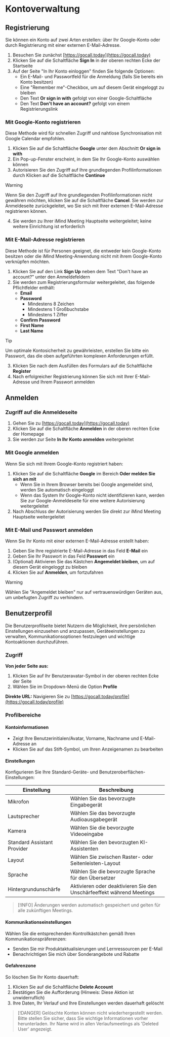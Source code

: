 # Kontoverwaltung

## Registrierung

Sie können ein Konto auf zwei Arten erstellen: über Ihr Google-Konto oder durch Registrierung mit einer externen E-Mail-Adresse.

1. Besuchen Sie zunächst [https://gocall.today](https://gocall.today)
2. Klicken Sie auf die Schaltfläche **Sign In** in der oberen rechten Ecke der Startseite
3. Auf der Seite "In Ihr Konto einloggen" finden Sie folgende Optionen:
   - Ein E-Mail- und Passwortfeld für die Anmeldung (falls Sie bereits ein Konto besitzen)
   - Eine "Remember me"-Checkbox, um auf diesem Gerät eingeloggt zu bleiben
   - Den Text **Or sign in with** gefolgt von einer Google-Schaltfläche
   - Den Text **Don\'t have an account?** gefolgt von einem Registrierungslink

### Mit Google-Konto registrieren

Diese Methode wird für schnellen Zugriff und nahtlose Synchronisation mit Google Calendar empfohlen.

1. Klicken Sie auf die Schaltfläche **Google** unter dem Abschnitt **Or sign in with**
2. Ein Pop-up-Fenster erscheint, in dem Sie Ihr Google-Konto auswählen können
3. Autorisieren Sie den Zugriff auf Ihre grundlegenden Profilinformationen durch Klicken auf die Schaltfläche **Continue**

> [!WARNING]
> Wenn Sie den Zugriff auf Ihre grundlegenden Profilinformationen nicht gewähren möchten, klicken Sie auf die Schaltfläche **Cancel**. Sie werden zur Anmeldeseite zurückgeleitet, wo Sie sich mit Ihrer externen E-Mail-Adresse registrieren können.

4. Sie werden zu Ihrer iMind Meeting Hauptseite weitergeleitet; keine weitere Einrichtung ist erforderlich

### Mit E-Mail-Adresse registrieren

Diese Methode ist für Personen geeignet, die entweder kein Google-Konto besitzen oder die iMind Meeting-Anwendung nicht mit ihrem Google-Konto verknüpfen möchten.

1. Klicken Sie auf den Link **Sign Up** neben dem Text "Don\'t have an account?" unter den Anmeldefeldern
2. Sie werden zum Registrierungsformular weitergeleitet, das folgende Pflichtfelder enthält:
   - **Email**
   - **Password**
     - Mindestens 8 Zeichen
     - Mindestens 1 Großbuchstabe
     - Mindestens 1 Ziffer
   - **Confirm Password**
   - **First Name**
   - **Last Name**

> [!TIP]
> Um optimale Kontosicherheit zu gewährleisten, erstellen Sie bitte ein Passwort, das die oben aufgeführten komplexen Anforderungen erfüllt.

3. Klicken Sie nach dem Ausfüllen des Formulars auf die Schaltfläche **Register**
4. Nach erfolgreicher Registrierung können Sie sich mit Ihrer E-Mail-Adresse und Ihrem Passwort anmelden

## Anmelden

### Zugriff auf die Anmeldeseite

1. Gehen Sie zu [https://gocall.today](https://gocall.today)
2. Klicken Sie auf die Schaltfläche **Anmelden** in der oberen rechten Ecke der Homepage
3. Sie werden zur Seite **In Ihr Konto anmelden** weitergeleitet

### Mit Google anmelden

Wenn Sie sich mit Ihrem Google-Konto registriert haben:

1. Klicken Sie auf die Schaltfläche **Google** im Bereich **Oder melden Sie sich an mit**
   - Wenn Sie in Ihrem Browser bereits bei Google angemeldet sind, werden Sie automatisch eingeloggt
   - Wenn das System Ihr Google-Konto nicht identifizieren kann, werden Sie zur Google-Anmeldeseite für eine weitere Autorisierung weitergeleitet
2. Nach Abschluss der Autorisierung werden Sie direkt zur iMind Meeting Hauptseite weitergeleitet

### Mit E-Mail und Passwort anmelden

Wenn Sie Ihr Konto mit einer externen E-Mail-Adresse erstellt haben:

1. Geben Sie Ihre registrierte E-Mail-Adresse in das Feld **E-Mail** ein
2. Geben Sie Ihr Passwort in das Feld **Passwort** ein
3. (Optional) Aktivieren Sie das Kästchen **Angemeldet bleiben**, um auf diesem Gerät eingeloggt zu bleiben
4. Klicken Sie auf **Anmelden**, um fortzufahren

> [!WARNING]
> Wählen Sie "Angemeldet bleiben" nur auf vertrauenswürdigen Geräten aus, um unbefugten Zugriff zu verhindern.

## Benutzerprofil

Die Benutzerprofilseite bietet Nutzern die Möglichkeit, ihre persönlichen Einstellungen einzusehen und anzupassen, Geräteeinstellungen zu verwalten, Kommunikationsoptionen festzulegen und wichtige Kontoaktionen durchzuführen.

### Zugriff

**Von jeder Seite aus:**

1. Klicken Sie auf Ihr Benutzeravatar-Symbol in der oberen rechten Ecke der Seite
2. Wählen Sie im Dropdown-Menü die Option **Profile**

**Direkte URL:** Navigieren Sie zu [https://gocall.today/profile](https://gocall.today/profile)

### Profilbereiche

#### Kontoinformationen

- Zeigt Ihre Benutzerinitialen/Avatar, Vorname, Nachname und E-Mail-Adresse an
- Klicken Sie auf das Stift-Symbol, um Ihren Anzeigenamen zu bearbeiten

#### Einstellungen

Konfigurieren Sie Ihre Standard-Geräte- und Benutzeroberflächen-Einstellungen:

| Einstellung               | Beschreibung                                          |
| ------------------------- | ---------------------------------------------------- |
| Mikrofon                  | Wählen Sie das bevorzugte Eingabegerät               |
| Lautsprecher             | Wählen Sie das bevorzugte Audioausgabegerät          |
| Kamera                    | Wählen Sie die bevorzugte Videoeingabe              |
| Standard Assistant Provider| Wählen Sie den bevorzugten KI-Assistenten           |
| Layout                    | Wählen Sie zwischen Raster- oder Seitenleisten-Layout|
| Sprache                   | Wählen Sie die bevorzugte Sprache für den Übersetzer|
| Hintergrundunschärfe      | Aktivieren oder deaktivieren Sie den Unschärfeeffekt während Meetings |

> [!INFO]
> Änderungen werden automatisch gespeichert und gelten für alle zukünftigen Meetings.

#### Kommunikationseinstellungen

Wählen Sie die entsprechenden Kontrollkästchen gemäß Ihren Kommunikationspräferenzen:

- Senden Sie mir Produktaktualisierungen und Lernressourcen per E-Mail
- Benachrichtigen Sie mich über Sonderangebote und Rabatte

#### Gefahrenzone

So löschen Sie Ihr Konto dauerhaft:

1. Klicken Sie auf die Schaltfläche **Delete Account**
2. Bestätigen Sie die Aufforderung (Hinweis: Diese Aktion ist unwiderruflich)
3. Ihre Daten, Ihr Verlauf und Ihre Einstellungen werden dauerhaft gelöscht

> [!DANGER]
> Gelöschte Konten können nicht wiederhergestellt werden. Bitte stellen Sie sicher, dass Sie wichtige Informationen vorher herunterladen. Ihr Name wird in allen Verlaufsmeetings als 'Deleted User' angezeigt.